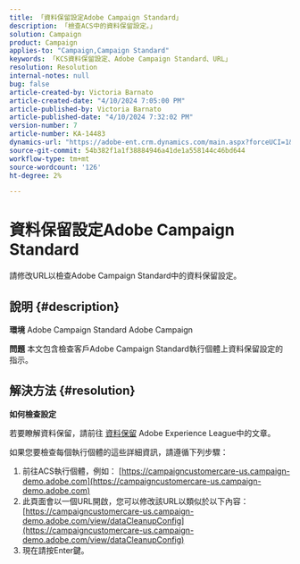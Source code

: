 ```yaml
---
title: 「資料保留設定Adobe Campaign Standard」
description: 「檢查ACS中的資料保留設定。」
solution: Campaign
product: Campaign
applies-to: "Campaign,Campaign Standard"
keywords: 「KCS資料保留設定、Adobe Campaign Standard、URL」
resolution: Resolution
internal-notes: null
bug: false
article-created-by: Victoria Barnato
article-created-date: "4/10/2024 7:05:00 PM"
article-published-by: Victoria Barnato
article-published-date: "4/10/2024 7:32:02 PM"
version-number: 7
article-number: KA-14483
dynamics-url: "https://adobe-ent.crm.dynamics.com/main.aspx?forceUCI=1&pagetype=entityrecord&etn=knowledgearticle&id=6201e238-6df7-ee11-a1fd-6045bd026dc7"
source-git-commit: 54b382f1a1f38884946a41de1a558144c46bd644
workflow-type: tm+mt
source-wordcount: '126'
ht-degree: 2%

---
```


# 資料保留設定Adobe Campaign Standard


請修改URL以檢查Adobe Campaign Standard中的資料保留設定。

## 說明 {#description}


<b>環境</b>
Adobe Campaign Standard Adobe Campaign

<b>問題</b>
本文包含檢查客戶Adobe Campaign Standard執行個體上資料保留設定的指示。


## 解決方法 {#resolution}


<b>如何檢查設定</b>

若要瞭解資料保留，請前往 [資料保留](https://experienceleague.adobe.com/docs/campaign-standard/using/administrating/application-settings/data-retention.html?lang=zh-Hant) Adobe Experience League中的文章。

如果您要檢查每個執行個體的這些詳細資訊，請遵循下列步驟：

1. 前往ACS執行個體，例如： [https://campaigncustomercare-us.campaign-demo.adobe.com](https://campaigncustomercare-us.campaign-demo.adobe.com)
1. 此頁面會以一個URL開啟，您可以修改該URL以類似於以下內容： [https://campaigncustomercare-us.campaign-demo.adobe.com/view/dataCleanupConfig](https://campaigncustomercare-us.campaign-demo.adobe.com/view/dataCleanupConfig)
1. 現在請按Enter鍵。
